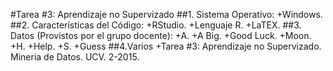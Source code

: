 #Tarea #3: Aprendizaje no Supervizado
##1. Sistema Operativo:
+Windows.
##2. Características del Código:
+RStudio.
+Lenguaje R.
+LaTEX.
##3. Datos (Provistos por el grupo docente):
+A.
+A Big.
+Good Luck. 
+Moon.
+H.
+Help.
+S.
+Guess
##4.Varios
+Tarea #3: Aprendizaje no Supervizado. Mineria de Datos. UCV. 2-2015.